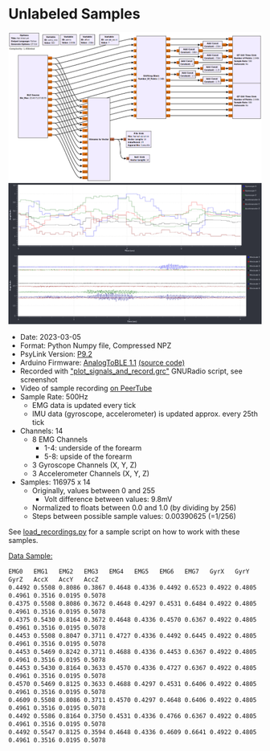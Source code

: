 # Unlabeled Samples

![gnuradio screenshot](screenshot_gnuradio_flowgraph.png)
![gnuradio screenshot](screenshot_plots.png)

- Date: 2023-03-05
- Format: Python Numpy file, Compressed NPZ
- PsyLink Version: [P9.2](https://psylink.me/p9.2)
- Arduino Firmware: [AnalogToBLE 1.1](https://psylink.me/sabt1.1/) [(source code)](https://codeberg.org/psylink/psylink/src/commit/6fcf7106994c005129073e6d00aa8bab947311f1/arduino/AnalogToBLE1.1/AnalogToBLE1.1.ino)
- Recorded with ["plot_signals_and_record.grc"](https://codeberg.org/psylink/psylink/src/commit/6fcf7106994c005129073e6d00aa8bab947311f1/gnuradio/prototype9/plot_signals_and_record.grc) GNURadio script, see screenshot
- Video of sample recording [on PeerTube](https://peertube.linuxrocks.online/w/w9iEcUuub2hAPasKWwjnUd)
- Sample Rate: 500Hz
    - EMG data is updated every tick
    - IMU data (gyroscope, accelerometer) is updated approx. every 25th tick
- Channels: 14
    - 8 EMG Channels
        - 1-4: underside of the forearm
        - 5-8: upside of the forearm
    - 3 Gyroscope Channels (X, Y, Z)
    - 3 Accelerometer Channels (X, Y, Z)
- Samples: 116975 x 14
    - Originally, values between 0 and 255
        - Volt difference between values: 9.8mV
    - Normalized to floats between 0.0 and 1.0 (by dividing by 256)
    - Steps between possible sample values: 0.00390625 (=1/256)

See [load_recordings.py](load_recordings.py) for a sample script on how to work with these samples.

[Data Sample:](load_recordings.py)

```
EMG0   EMG1   EMG2   EMG3   EMG4   EMG5   EMG6   EMG7   GyrX   GyrY   GyrZ   AccX   AccY   AccZ
0.4492 0.5508 0.8086 0.3867 0.4648 0.4336 0.4492 0.6523 0.4922 0.4805 0.4961 0.3516 0.0195 0.5078
0.4375 0.5508 0.8086 0.3672 0.4648 0.4297 0.4531 0.6484 0.4922 0.4805 0.4961 0.3516 0.0195 0.5078
0.4375 0.5430 0.8164 0.3672 0.4648 0.4336 0.4570 0.6367 0.4922 0.4805 0.4961 0.3516 0.0195 0.5078
0.4453 0.5508 0.8047 0.3711 0.4727 0.4336 0.4492 0.6445 0.4922 0.4805 0.4961 0.3516 0.0195 0.5078
0.4453 0.5469 0.8242 0.3711 0.4688 0.4336 0.4453 0.6367 0.4922 0.4805 0.4961 0.3516 0.0195 0.5078
0.4453 0.5430 0.8164 0.3633 0.4570 0.4336 0.4727 0.6367 0.4922 0.4805 0.4961 0.3516 0.0195 0.5078
0.4570 0.5469 0.8125 0.3633 0.4688 0.4297 0.4531 0.6406 0.4922 0.4805 0.4961 0.3516 0.0195 0.5078
0.4609 0.5508 0.8086 0.3711 0.4570 0.4297 0.4648 0.6406 0.4922 0.4805 0.4961 0.3516 0.0195 0.5078
0.4492 0.5586 0.8164 0.3750 0.4531 0.4336 0.4766 0.6367 0.4922 0.4805 0.4961 0.3516 0.0195 0.5078
0.4492 0.5547 0.8125 0.3594 0.4648 0.4336 0.4609 0.6641 0.4922 0.4805 0.4961 0.3516 0.0195 0.5078
```
